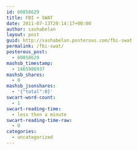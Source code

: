 ```yaml
---
id: 60858629
title: FBI + SWAT
date: 2011-07-13T20:14:17+00:00
author: sashabelan
layout: post
guid: http://sashabelan.posterous.com/fbi-swat
permalink: /fbi-swat/
posterous_post:
  - 60858629
mashsb_timestamp:
  - 1465986937
mashsb_shares:
  - 0
mashsb_jsonshares:
  - '{"total":0}'
swcart-word-count:
  - 1
swcart-reading-time:
  - less then a minute
swcart-reading-time-raw:
  - 0
categories:
  - uncategorized
---
```

[](http://instagr.am/p/HljOo/)
